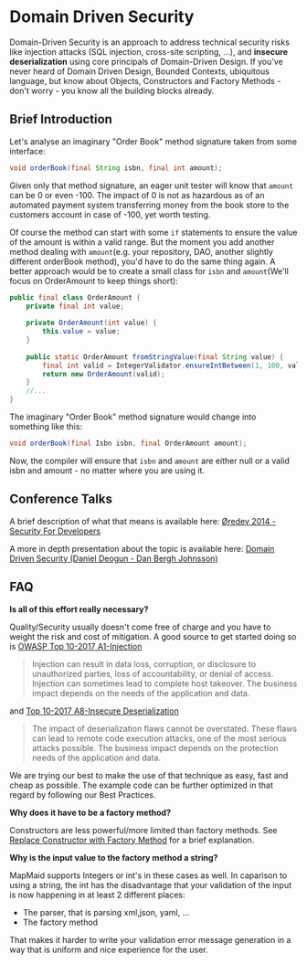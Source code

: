 # Domain Driven Security

Domain-Driven Security is an approach to address technical security risks like injection attacks (SQL injection, 
cross-site scripting, ...), and **insecure deserialization** using core principals of Domain-Driven Design. 
If you've never heard of Domain Driven Design, Bounded Contexts, ubiquitous language, but know about Objects,
Constructors and Factory Methods - don't worry - you know all the building blocks already.

## Brief Introduction

Let's analyse an imaginary "Order Book" method signature taken from some interface:

```java
void orderBook(final String isbn, final int amount);
```

Given only that method signature, an eager unit tester will know that `amount` can be 0 or even -100. The impact of 0
is not as hazardous as of an automated payment system transferring money from the book store to the customers account
in case of -100, yet worth testing.

Of course the method can start with some `if` statements to ensure the value of the amount is within a valid range. But
the moment you add another method dealing with `amount`(e.g. your repository, DAO, another slightly different orderBook
method), you'd have to do the same thing again. A better approach would be to create a small class for `isbn` and
`amount`(We'll focus on OrderAmount to keep things short):

```java
public final class OrderAmount {
    private final int value;
    
    private OrderAmount(int value) {
        this.value = value;
    }
    
    public static OrderAmount fromStringValue(final String value) {
        final int valid = IntegerValidator.ensureIntBetween(1, 100, value, "Invalid order amount");
        return new OrderAmount(valid);
    }
    //...
}
```

The imaginary "Order Book" method signature would change into something like this:

```java
void orderBook(final Isbn isbn, final OrderAmount amount);
```
Now, the compiler will ensure that `isbn` and `amount` are either null or a valid isbn and amount - no matter where you
are using it.

## Conference Talks

A brief description of what that means is available here: [Øredev 2014 - Security For Developers](https://youtu.be/CZZIoLZyqTM?t=1018)

A more in depth presentation about the topic is available here: [Domain Driven Security (Daniel Deogun - Dan Bergh Johnsson)](https://www.youtube.com/watch?v=9mGsLcruhwQ)

## FAQ

**Is all of this effort really necessary?**

Quality/Security usually doesn't come free of charge and you have to weight the risk and cost of mitigation.
A good source to get started doing so is [OWASP Top 10-2017 A1-Injection](https://www.owasp.org/index.php/Top_10-2017_A1-Injection)

> Injection can result in data loss, corruption, or disclosure to unauthorized parties, loss of accountability,
 or denial of access. Injection can sometimes lead to complete host takeover. The business impact depends on
 the needs of the application and data.

and [Top 10-2017 A8-Insecure Deserialization](https://www.owasp.org/index.php/Top_10-2017_A8-Insecure_Deserialization)
> The impact of deserialization flaws cannot be overstated. These flaws can lead to remote code execution attacks,
 one of the most serious attacks possible. The business impact depends on the protection needs of the application
 and data.

We are trying our best to make the use of that technique as easy, fast and cheap as possible.
The example code can be further optimized in that regard by following our Best Practices.

**Why does it have to be a factory method?**

Constructors are less powerful/more limited than factory methods. See
[Replace Constructor with Factory Method](https://refactoring.guru/replace-constructor-with-factory-method) for a brief explanation.


**Why is the input value to the factory method a string?**

MapMaid supports Integers or int's in these cases as well. In caparison to using a string, the int has the disadvantage
that your validation of the input is now happening in at least 2 different places:

- The parser, that is parsing xml,json, yaml, ...
- The factory method

That makes it harder to write your validation error message generation in a way that is uniform and nice experience for
the user.
